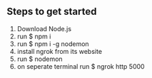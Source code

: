 ## Steps to get started
1. Download Node.js
2. run $ npm i
3. run $ npm i -g nodemon
4. install ngrok from its website
5. run $ nodemon
6. on seperate terminal run $ ngrok http 5000